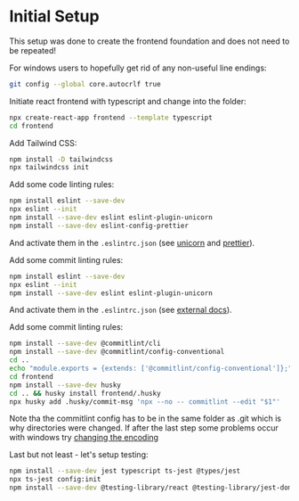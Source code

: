 # Initial Setup

This setup was done to create the frontend foundation and does not need to be repeated!

For windows users to hopefully get rid of any non-useful line endings:

```bash
git config --global core.autocrlf true
```

Initiate react frontend with typescript and change into the folder:

```bash
npx create-react-app frontend --template typescript
cd frontend
```

Add Tailwind CSS:

```bash
npm install -D tailwindcss
npx tailwindcss init
```

Add some code linting rules:

```bash
npm install eslint --save-dev
npx eslint --init
npm install --save-dev eslint eslint-plugin-unicorn
npm install --save-dev eslint-config-prettier
```

And activate them in the `.eslintrc.json` (see [unicorn](https://github.com/sindresorhus/eslint-plugin-unicorn) and [prettier](https://github.com/prettier/eslint-config-prettier)).

Add some commit linting rules:

```bash
npm install eslint --save-dev
npx eslint --init
npm install --save-dev eslint eslint-plugin-unicorn
```

And activate them in the `.eslintrc.json` (see [external docs](https://github.com/sindresorhus/eslint-plugin-unicorn)).

Add some commit linting rules:

```bash
npm install --save-dev @commitlint/cli
npm install --save-dev @commitlint/config-conventional
cd ..
echo "module.exports = {extends: ['@commitlint/config-conventional']};" > commitlint.config.js
cd frontend
npm install --save-dev husky
cd .. && husky install frontend/.husky
npx husky add .husky/commit-msg 'npx --no -- commitlint --edit "$1"'
```

Note tha the commitlint config has to be in the same folder as .git which is why directories were changed.
If after the last step some problems occur with windows try [changing the encoding](https://stackoverflow.com/questions/71734295/commitlint-not-working-git-commit-m-commitlint-message-showing-unknown-argumen)

Last but not least - let's setup testing:

```bash
npm install --save-dev jest typescript ts-jest @types/jest
npx ts-jest config:init
npm install --save-dev @testing-library/react @testing-library/jest-dom jest-environment-jsdom
```
